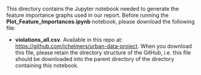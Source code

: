 This directory contains the Jupyter notebook needed to generate the feature importance graphs used in our report. Before running the **Plot_Feature_Importances.ipynb** notebook, please download the following file:
* **violations_all.csv**. Available in this repo at: https://github.com/jchelmers/urban-data-project. When you download this file, please retain the directory structure of the GitHub, i.e. this file should be downloaded into the parent directory of the directory containing this notebook.